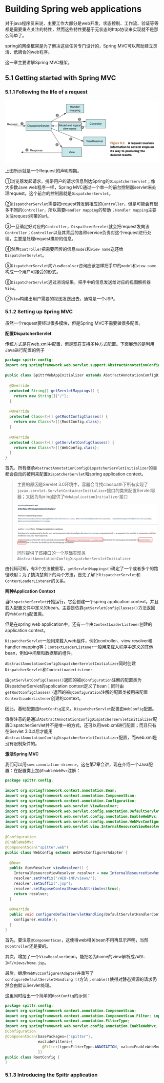 # Building Spring web applications

对于java程序员来说，主要工作大部分是web开发，状态控制、工作流、验证等等都是需要重点关注的特性，然而这些特性要基于无状态的http协议来实现就不是那么简单了。

spring的网络框架是为了解决这些任务专门设计的，Spring MVC可以帮助建立灵活、低耦合的web程序。

这一章主要讲解Spring MVC框架。

## 5.1 Getting started with Spring MVC

### 5.1.1 Following the life of a request

![image-20190930174033094](./img/05-request-life.png)

上图所示就是一个Request的声明周期。

①浏览器发起请求，携带用户的请求信息到达Spring的`DispatcherServlet`；像大多数Jave web程序一样，Spring MVC通过一个单一的前台控制器servlet来处理request，这个前台的控制器就是`DispatcherServlet`。

②`DispatcherServlet`需要把request转发到相应的`Controller`，但是可能会有很多不同的`Controller`，所以需要`Handler mapping`的帮助；`Handler mapping`主要关注request携带的url。

③一旦确定好对应的`Controller`，`DispathcerServlet`就会把request发向该`Controller`；`Controller`以及其背后的各种service负责对这个request进行处理，主要是处理request携带的信息。

④然后`Controller`把需要回传的信息`model`和`view name`送还给`DispatcherServlet`。

⑤`DispatcherServlet`向`ViewResolver`咨询应该怎样把手中的`model`和`view name`构成一个用户可接受的形式。

⑥`DispatcherServlet`通过咨询结果，把手中的信息发送给对应的视图解析器`View`。

⑦`View`构建出用户需要的视图发送出去，通常是一个JSP。

### 5.1.2 Setting up Spring MVC

虽然一个request要经过很多模块，但是Spring MVC不需要做很多配置。

**配置DispatcherServlet**

传统方式是在web.xml中配置，但是现在支持多种方式配置。下面展示的是利用Java进行配置的例子

```java
package spittr.config;
import org.springframework.web.servlet.support.AbstractAnnotationConfigDispatcherServletInitializer;

public class SpittrWebAppInitializer extends AbstractAnnotationConfigDispatcherServletInitializer {
  
  @Override
  protected String[] getServletMappings() {
    return new String[]{"/"};
  }
  
  @Override
  protected Class<?>[] getRootConfigClasses() {
    return new Class<?>[]{RootConfig.class};
  }
  
  @Override
  protected Class<?>[] getServletConfigClasses() {
    return new Class<?>[]{WebConfig.class};
  }
}
```

首先，所有继承`AbstractAnnotationConfigDispatcherServletInitializer`的类都会自动的被用来配置`DispatcherServlet`和spring application context。

> 主要的原因是Servlet 3.0环境中，容器会寻找classpath下所有实现了`javax.servlet.ServletContainerInitializer`接口的类来配置Servlet容器；又因为Spring提供了`WebApplicationInitializer`接口
>
> ![image-20191011095236828](./img/05-WebApplicationInitializer.png)
>
> 同时提供了该接口的一个基础实现类`AbstractAnnotationConfigDispatcherServletInitializer`

由代码可知，有3个方法被重写，`getServletMappings()`确定了一个或者多个的路径映射；为了搞清楚剩下的两个方法，首先了解下`DispatcherServlet`和`ContextLoaderListener`的关系。

**两种Application Context**

当`DispatcherServlet`开始运行，它会创建一个spring application context，并且载入配置文件中定义的bean。主要是依靠`getServletConfigClasses()`方法返回的`WebConfig`配置类。

但是在spring web application中，还有一个由`ContextLoaderListener`创建的application context。

`DispatcherServlet`一般用来载入web组件，例如controller、view resolver和handler mapping等；`ContextLoaderListener`一般用来载入程序中定义的其他bean，例如中间层和数据层的组件。

`AbstractAnnotationConfigDispatcherServletInitializer`同时创建`DispatcherServlet`和`ContextLoaderListener`

由`getServletConfigClasses()`返回的被`@Configuration`注解的配置类为DispatcherServlet的application context定义了bean；同时由`getRootConfigClasses()`返回的被`@Configuration`注解的配置类被用来配置`ContextLoaderListener`创建的context。

因此，基础配置由`RootConfig`定义，`DispatcherServlet`配置由`WebConfig`配置。

值得注意的是通过`AbstractAnnotationConfigDispatcherServletInitializer`配置DispatcherServlet并不是唯一的方式，还可以用web.xml进行配置；而且只有在Servlet 3.0以后才能用`AbstractAnnotationConfigDispatcherServletInitializer`配置，而web.xml是没有限制条件的。

**激活Spring MVC**

我们可以用`<mvc:annotation-driven>`，这在第7章会讲，现在介绍一个Java配置：在配置类上加`@EnableWebMvc`注解：

```java
package spittr.config;

import org.springframework.context.annotation.Bean;
import org.springframework.context.annotation.ComponentScan;
import org.springframework.context.annotation.Configuration;
import org.springframework.web.servlet.ViewResolver;
import org.springframework.web.servlet.config.annotation.DefaultServletHandlerConfigurer;
import org.springframework.web.servlet.config.annotation.EnableWebMvc;
import org.springframework.web.servlet.config.annotation.WebMvcConfigurerAdapter;
import org.springframework.web.servlet.view.InternalResourceViewResolver;

@Configuration
@EnableWebMvc
@ComponentScan("spitter.web")
public class WebConfig extends WebMvcConfigurerAdapter {

  @Bean
  public ViewResolver viewResolver() {
    InternalResourceViewResolver resolver = new InternalResourceViewResolver();
    resolver.setPrefix("/WEB-INF/views/");
    resolver.setSuffix(".jsp");
    resolver.setExposeContextBeansAsAttributes(true);
    return resolver;
  }
  
  @Override
  public void configureDefaultServletHandling(DefaultServletHandlerConfigurer configurer) {
    configurer.enable();
  }
}
```

首先，要注意`@ComponentScan`，这使得web相关bean不用再显示声明，当然`@Controller`还是要的。

其次，增加了一个`ViewResolver`bean，能把名为home的view解析成`/WEB-INF/views/home.jsp`。

最后，继承`WebMvcConfigurerAdapter`并重写了`configureDefaultServletHandling ()`方法；`enable()`使得对静态资源的请求仍然会由默认Servlet处理。

这里同时给出一个简单的`RootConfig`的示例：

```java
package spittr.config;
import org.springframework.context.annotation.ComponentScan;
import org.springframework.context.annotation.ComponentScan.Filter; import org.springframework.context.annotation.Configuration;
import org.springframework.context.annotation.FilterType;
import org.springframework.web.servlet.config.annotation.EnableWebMvc;
@Configuration
@ComponentScan(basePackages={"spitter"},
               excludeFilters={
                 @Filter(type=FilterType.ANNOTATION, value=EnableWebMvc.class)
               })
public class RootConfig {
}
```

### 5.1.3 Introducing the Spittr application

